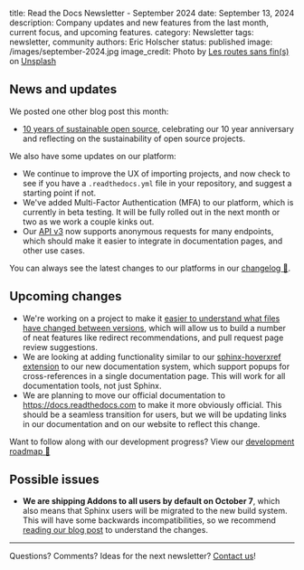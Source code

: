 title: Read the Docs Newsletter - September 2024
date: September 13, 2024
description: Company updates and new features from the last month, current focus, and upcoming features.
category: Newsletter
tags: newsletter, community
authors: Eric Holscher
status: published
image: /images/september-2024.jpg
image_credit: Photo by <a href="https://unsplash.com/@routessansfins?utm_content=creditCopyText&utm_medium=referral&utm_source=unsplash">Les routes sans fin(s)</a> on <a href="https://unsplash.com/photos/a-lifeguard-tower-sitting-on-top-of-a-sandy-beach-gnkhKUmENms?utm_content=creditCopyText&utm_medium=referral&utm_source=unsplash">Unsplash</a>

## News and updates

We posted one other blog post this month:

* [10 years of sustainable open source](https://about.readthedocs.com/blog/2024/08/10-year-anniversary/), celebrating our 10 year anniversary and reflecting on the sustainability of open source projects.

We also have some updates on our platform:

* We continue to improve the UX of importing projects, and now check to see if you have a `.readthedocs.yml` file in your repository, and suggest a starting point if not.
* We've added Multi-Factor Authentication (MFA) to our platform, which is currently in beta testing. It will be fully rolled out in the next month or two as we work a couple kinks out.
* Our [API v3](https://docs.readthedocs.io/en/stable/api/v3.html) now supports anonymous requests for many endpoints, which should make it easier to integrate in documentation pages, and other use cases.

You can always see the latest changes to our platforms in our [changelog 📃](https://docs.readthedocs.io/page/changelog.html).

## Upcoming changes

* We're working on a project to make it [easier to understand what files have changed between versions](https://github.com/readthedocs/readthedocs.org/issues/11319), which will allow us to build a number of neat features like redirect recommendations, and pull request page review suggestions.
* We are looking at adding functionality similar to our [sphinx-hoverxref extension](https://github.com/readthedocs/sphinx-hoverxref) to our new documentation system, which support popups for cross-references in a single documentation page. This will work for all documentation tools, not just Sphinx.
* We are planning to move our official documentation to https://docs.readthedocs.com to make it more obviously official. This should be a seamless transition for users, but we will be updating links in our documentation and on our website to reflect this change.

Want to follow along with our development progress? View our [development roadmap 📍️](https://github.com/orgs/readthedocs/projects/156/views/1)

## Possible issues

- **We are shipping Addons to all users by default on October 7**, which also means that Sphinx users will be migrated to the new build system. This will have some backwards incompatibilities, so we recommend [reading our blog post](https://about.readthedocs.com/blog/2024/07/addons-by-default/) to understand the changes.

-----

Questions? Comments? Ideas for the next newsletter? [Contact us](mailto:hello@readthedocs.org)!
